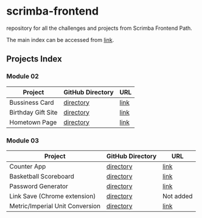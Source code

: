 # scrimba-frontend
repository for all the challenges and projects from Scrimba Frontend Path.

The main index can be accessed from [link](https://merry-kataifi-dfcaa9.netlify.app/).

## Projects Index
### Module 02
| Project | GitHub Directory | URL |
| ------- | ------ | ---- |
| Bussiness Card | [directory](./module-02/business-card) | [link](https://merry-kataifi-dfcaa9.netlify.app/module-02/business-card/index.html) |
| Birthday Gift Site | [directory](./module-02/birthday-gift-site) | [link](https://merry-kataifi-dfcaa9.netlify.app/module-02/birthday-gift-site/index.html) |
| Hometown Page | [directory](./module-02/hometown-page) | [link](https://merry-kataifi-dfcaa9.netlify.app/module-02/hometown-page/index.html) |

### Module 03
| Project | GitHub Directory | URL |
| ------- | ------ | ---- |
| Counter App | [directory](./module-03/counter-app) | [link](https://merry-kataifi-dfcaa9.netlify.app/module-03/counter-app/index.html) |
| Basketball Scoreboard | [directory](./module-03/scoreboard-app) | [link](https://merry-kataifi-dfcaa9.netlify.app/module-03/scoreboard-app/index.html) |
| Password Generator | [directory](./module-03/password-generator) | [link](https://merry-kataifi-dfcaa9.netlify.app/module-03/password-generator/) |
| Link Save (Chrome extension) | [directory](./module-03/chrome-extension) | Not added |
| Metric/Imperial Unit Conversion | [directory](./module-03/unit-converter) | [link](https://merry-kataifi-dfcaa9.netlify.app/module-03/unit-converter/index.html) |
